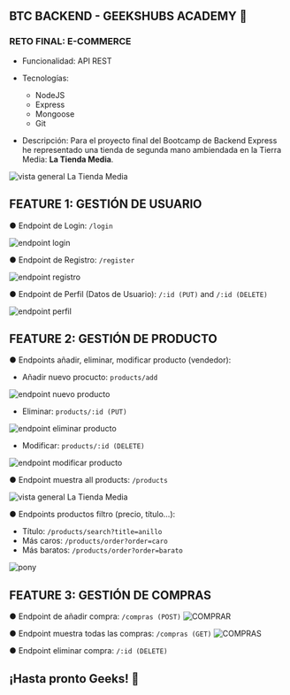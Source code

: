 ## BTC BACKEND - GEEKSHUBS ACADEMY 🚀
### RETO FINAL: E-COMMERCE

- Funcionalidad: API REST
- Tecnologías:
    - NodeJS
    - Express
    - Mongoose
    - Git

- Descripción: Para el proyecto final del Bootcamp de Backend Express he representado una tienda de segunda mano ambiendada en la Tierra Media: **La Tienda Media**.

<img src="/capturas/1.png" alt="vista general La Tienda Media">

## FEATURE 1: GESTIÓN DE USUARIO

● Endpoint de Login: `/login`

<img src="/capturas/3.png" alt="endpoint login">

● Endpoint de Registro: `/register`

<img src="/capturas/2.png" alt="endpoint registro">

● Endpoint de Perfil (Datos de Usuario): `/:id (PUT)`  and `/:id (DELETE)` 

<img src="/capturas/4.png" alt="endpoint perfil">


## FEATURE 2: GESTIÓN DE PRODUCTO

● Endpoints añadir, eliminar, modificar producto (vendedor):

- Añadir nuevo procucto: `products/add`
<img src="/capturas/5.png" alt="endpoint nuevo producto">

- Eliminar: `products/:id (PUT)` 
<img src="/capturas/6.png" alt="endpoint eliminar producto">

- Modificar: `products/:id (DELETE)` 
<img src="/capturas/7.png" alt="endpoint modificar producto">


● Endpoint muestra all products: `/products`

<img src="/capturas/1.png" alt="vista general La Tienda Media">

● Endpoints productos filtro (precio, título...):

- Título: `/products/search?title=anillo`
- Más caros: `/products/order?order=caro`
- Más baratos: `/products/order?order=barato`
<img src="/capturas/pony.png" alt="pony">



## FEATURE 3: GESTIÓN DE COMPRAS

● Endpoint de añadir compra: `/compras (POST)`
<img src="/capturas/COMPRAR.png" alt="COMPRAR">

● Endpoint muestra todas las compras: `/compras (GET)`
<img src="/capturas/COMPRAS.png" alt="COMPRAS">

● Endpoint eliminar compra: `/:id (DELETE)`

## ¡Hasta pronto Geeks! 🚀
